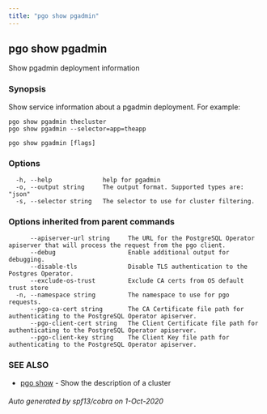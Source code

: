 ```yaml
---
title: "pgo show pgadmin"
---
```

## pgo show pgadmin

Show pgadmin deployment information

### Synopsis

Show service information about a pgadmin deployment. For example:

	pgo show pgadmin thecluster
	pgo show pgadmin --selector=app=theapp
	

```
pgo show pgadmin [flags]
```

### Options

```
  -h, --help              help for pgadmin
  -o, --output string     The output format. Supported types are: "json"
  -s, --selector string   The selector to use for cluster filtering.
```

### Options inherited from parent commands

```
      --apiserver-url string     The URL for the PostgreSQL Operator apiserver that will process the request from the pgo client.
      --debug                    Enable additional output for debugging.
      --disable-tls              Disable TLS authentication to the Postgres Operator.
      --exclude-os-trust         Exclude CA certs from OS default trust store
  -n, --namespace string         The namespace to use for pgo requests.
      --pgo-ca-cert string       The CA Certificate file path for authenticating to the PostgreSQL Operator apiserver.
      --pgo-client-cert string   The Client Certificate file path for authenticating to the PostgreSQL Operator apiserver.
      --pgo-client-key string    The Client Key file path for authenticating to the PostgreSQL Operator apiserver.
```

### SEE ALSO

* [pgo show](/pgo-client/reference/pgo_show/)	 - Show the description of a cluster

###### Auto generated by spf13/cobra on 1-Oct-2020
